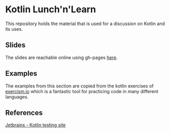 Kotlin Lunch'n'Learn
=========================================================

This repository holds the material that is used for a discussion on Kotlin and its uses.  

## Slides

The slides are reachable online using gh-pages [here](mikewright.me/kotlin-lunch-n-learn).


## Examples

The examples from this section are copied from the kotlin exercises of [exercism.io](exercism.io)
which is a fantastic tool for practicing code in many different languages.   


## References

[Jetbrains - Kotlin testing site](http://try.kotlinlang.org/)    
